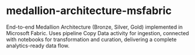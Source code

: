# medallion-architecture-msfabric
End-to-end Medallion Architecture (Bronze, Silver, Gold) implemented in Microsoft Fabric. Uses pipeline Copy Data activity for ingestion, connected with notebooks for transformation and curation, delivering a complete analytics-ready data flow.
